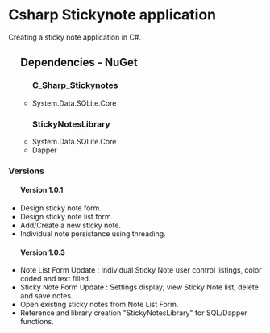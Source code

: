 <h1> Csharp Stickynote application </h1>

<p>Creating a sticky note application in C#. <p/>

<ul>
  <h2>Dependencies - NuGet</h2>
  <ul>
    <h3>C_Sharp_Stickynotes</h3>
    <li>System.Data.SQLite.Core</li>
  </ul>
  <ul>
    <h3>StickyNotesLibrary</h3>
    <li>System.Data.SQLite.Core</li>
    <li>Dapper</li>
  </ul>
</ul>

<h3> Versions </h3>
<ul>
  <h4> Version 1.0.1 </h4>
  <li>Design sticky note form.</li>
  <li>Design sticky note list form.</li>
  <li>Add/Create a new sticky note.</li>
  <li>Individual note persistance using threading.</li>
  <h4> Version 1.0.3 </h4>
  <li>Note List Form Update : Individual Sticky Note user control listings, color coded and text filled.</li>
  <li>Sticky Note Form Update : Settings display; view Sticky Note list, delete and save notes.</li>
  <li>Open existing sticky notes from Note List Form.</li>
  <li>Reference and library creation "StickyNotesLibrary" for SQL/Dapper functions.</li>
  <br/>
</ul>
